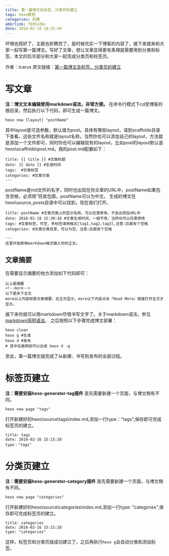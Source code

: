 ```yaml
---
title: 第一篇博文及标签、分类页的建立
tags: hexo教程
categories: 折腾
abbrlink: f8952dbc
date: 2016-02-18 18:25:49
---
```

环境也搭好了，主题也折腾完了，是时候充实一下博客的内容了，接下来就来和大家一起写第一篇博文。写好了文章，想让文章显得更有条理就需要用到分类和标签，本文的后半部分和大家一起完成分类页和标签页。
<!--more-->

作者：Icarus
原文链接：[第一篇博文及标签、分类页的建立](https://xdlrt.github.io/2016/02/18/2016-02-18)

# 写文章
****注：博文文本编辑使用markdown语法，非常方便。****
在命令行模式下cd至博客的根目录，然后执行以下代码，即可生成一篇博文。
````
hexo new [layout] "postName"
````
其中layout是可选参数，默认值为post。具体有哪些layout，请到scaffolds目录下查看，这些文件名称就是layout名称。当然你也可以添加自己的layout，方法就是添加一个文件即可，同时你也可以编辑现有的layout，比如post的layout默认是hexo\scaffolds\post.md。我的post.md配置如下：
````
title: {{ title }} #文章标题
date: {{ date }} #生成时间
tags:  #文章标签
categories: #文章分类
---
````
postName是md文件的名字，同时也出现在你文章的URL中，postName如果包含空格，必须用”将其包围，postName可以为中文。
生成的博文在hexo\source\_posts目录中可以找到，现在我们打开。
````
title: postName #文章页面上的显示名称，可以任意修改，不会出现在URL中
date: 2016-02-18 15:30:16 #文章生成时间，一般不改，当然也可以任意修改
tags: #文章标签，可空，多标签请用格式[tag1,tag2,tag3],注意:后面有个空格
categories: #文章分类目录，可以为空，注意:后面有个空格

---
这里开始使用markdown格式输入你的正文。
````
## 文章摘要
在需要显示摘要的地方添加如下代码即可：
````
以上是摘要
<!--more-->
以下是余下全文
more以上内容即是文章摘要，在主页显示，more以下内容点击『Read More』链接打开全文才显示。
````
接下来你就可以用markdown尽情书写文字了。关于markdown语法，参见[markdown简明语法](https://ibruce.info/2013/11/26/markdown/)。
之后按照以下步骤完成博文部署：
````
hexo clean
hexo g #生成
hexo d #发布
# 其中后面两部可以合成 hexo d -g
````
至此，第一篇博文就完成了从新建、书写到发布的全部过程。

# 标签页建立
**注：需要安装hexo-generator-tag插件**
首先需要新建一个页面，与博文稍有不同。
````
hexo new page "tags"
````
打开新建好的hexo\source\tags\index.md,添加一行type："tags",保存即可完成标签页的建立。
````
title: tags
date: 2016-02-16 15:15:28
type："tags"
````

# 分类页建立
**注：需要安装hexo-generator-category插件**
首先需要新建一个页面，与博文稍有不同。
````
hexo new page "categories"
````
打开新建好的hexo\source\categories\index.md,添加一行type: "categories",保存即可完成标签页的建立。
````
title: categories
date: 2016-02-16 15:15:28
type: "categories"
````

这样，标签页和分类页就成功建立了，之后再执行`hexo g`会自动分类和添加标签。

